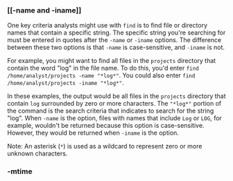 ### [[-name and -iname]]

One key criteria analysts might use with `find` is to find file or directory names that contain a specific string. The specific string you're searching for must be entered in quotes after the `-name` or `-iname` options. The difference between these two options is that `-name` is case-sensitive, and `-iname` is not.

For example, you might want to find all files in the `projects` directory that contain the word "log" in the file name. To do this, you'd enter `find /home/analyst/projects -name "*log*"`. You could also enter `find /home/analyst/projects -iname "*log*"`.

In these examples, the output would be all files in the `projects` directory that contain `log` surrounded by zero or more characters. The `"*log*"` portion of the command is the search criteria that indicates to search for the string "log". When `-name` is the option, files with names that include `Log` or `LOG`, for example, wouldn't be returned because this option is case-sensitive. However, they would be returned when `-iname` is the option.

Note: An asterisk (`*`) is used as a wildcard to represent zero or more unknown characters.
### -mtime